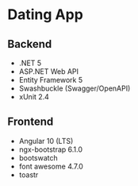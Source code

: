 # Dating App

## Backend

- .NET 5
- ASP.NET Web API
- Entity Framework 5
- Swashbuckle (Swagger/OpenAPI)
- xUnit 2.4


## Frontend

- Angular 10 (LTS)
- ngx-bootstrap 6.1.0
- bootswatch
- font awesome 4.7.0
- toastr
